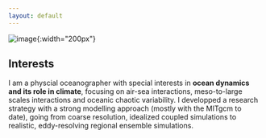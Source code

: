 ```yaml
---
layout: default
---
```


![image]({{site.baseurl}}/img/qj_bnw.png){:width="200px"}

## Interests 
I am a physcial oceanographer with special interests in **ocean dynamics and its role in climate**, focusing on air-sea interactions, meso-to-large scales interactions and oceanic chaotic variability. I developped a research strategy with a strong modelling approach (mostly with the MITgcm to date), going from coarse resolution, idealized coupled simulations to realistic, eddy-resolving regional ensemble simulations. 

